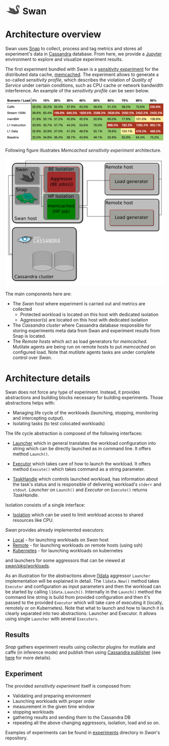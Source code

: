 <!--
 Copyright (c) 2017 Intel Corporation

 Licensed under the Apache License, Version 2.0 (the "License");
 you may not use this file except in compliance with the License.
 You may obtain a copy of the License at

      http://www.apache.org/licenses/LICENSE-2.0

 Unless required by applicable law or agreed to in writing, software
 distributed under the License is distributed on an "AS IS" BASIS,
 WITHOUT WARRANTIES OR CONDITIONS OF ANY KIND, either express or implied.
 See the License for the specific language governing permissions and
 limitations under the License.
-->

# ![Swan logo](/images/swan-logo-48.png) Swan

# Architecture overview
Swan uses [Snap](https://github.com/intelsdi-x/snap) to collect, process and tag metrics and stores all experiment's data in [Cassandra](http://cassandra.apache.org/) database.
From here, we provide a [Jupyter](http://jupyter.org/) environment to explore and visualize experiment results.

The first experiment bundled with Swan is a [sensitivity experiment](../experiments/memcached-sensitivity-profile/README.md) for the distributed
data cache, [memcached](https://memcached.org/). The experiment allows to generate
a so-called _sensitivity profile_, which describes the violation of _Quality of Service_ under certain conditions, such as CPU cache or network bandwidth interference. An example of the _sensitivity profile_ can be seen below.

![Sensitivity profile](/images/sensitivity-profile.png)

Following figure illustrates _Memcached sensitivity experiment_ architecture.

![Swan architecture](/images/swan-arch.png)

The main components here are:

* The _Swan host_ where experiment is carried out and metrics are collected
  * Protected workload is located on this host with dedicated isolation
  * Aggressor(s) are located on this host with dedicated isolation
* The _Cassandra cluster_ where Cassandra database responsible for storing experiments meta data from Swan and experiment results from Snap is located.
* The _Remote hosts_ which act as load generators for _memcached_. Mutilate agents are being run on remote hosts to put _memcached_ on configured load. Note that _mutilate_ agents tasks are under complete control over _Swan_.


# Architecture details

Swan does not force any type of experiment. Instead, it provides abstractions and building blocks necessary for building experiments. Those abstractions helps with:
* Managing life cycle of the workloads (launching, stopping, monitoring and intercepting output).
* Isolating tasks (to test colocated workloads)

The life cycle abstraction is composed of the following interfaces:

* [Launcher](../pkg/executor/launcher.go) which in general translates the workload configuration into string which can be directly launched as in command line. It offers method `Launch()`.

* [Executor](../pkg/executor/executor.go) which takes care of how to launch the workload. It offers method `Execute()` which takes command as a string parameter.

* [TaskHandle](../pkg/executor/task_handle.go) which controls launched workload, has information about the task's status and is responsible of delivering workload's `stderr` and `stdout`. _Launcher_ on `Launch()` and _Executor_ on `Execute()` returns _TaskHandle_.

Isolation consists of a single interface:

* [Isolation](../pkg/isolation/isolation.go) which can be used to limit workload access to shared resources like CPU.

_Swan_ provides already implemented executors:
* [Local](../pkg/executor/local.go) - for launching workloads on _Swan_ host
* [Remote](../pkg/executor/remote.go) - for launching workloads on remote hosts (using ssh)
* [Kubernetes](../pkg/executor/kubernetes.go) - for launching workloads on kubernetes

and launchers for some aggressors that can be viewed at [swan/pkg/workloads](../pkg/workloads).

As an illustration for the abstractions above [l1data](../pkg/workloads/low_level/l1data/l1data.go) aggressor `Launcher` implementation will be explained in detail. The `l1data.New()` method takes `Executor` and configuration as input parameters and then the workload can be started by calling `l1data.Launch()`. Internally in the `Launch()` method the command line string is build from provided configuration and then it's passed to the provided `Executor` which will take care of executing it (locally, remotely or on Kubernetes). Note that what to launch and how to launch it is clearly separated into two abstractions: Launcher and Executor. It allows using single `Launcher` with several `Executors`.


## Results

_Snap_ gathers experiment results using collector plugins for mutilate and caffe (in inference mode) and publish then using [Cassandra publisher](https://github.com/intelsdi-x/snap-plugin-collector-cassandra) (see [here](../misc) for more details).


## Experiment

The provided _sensitivity experiment_ itself is composed from:
* Validating and preparing environment
* Launching workloads with proper order
* measurement in the given time window
* stopping workloads
* gathering results and sending them to the Cassandra DB
* repeating all the above changing aggressors, isolation, load and so on.

Examples of experiments can be found in [experiments](../experiments) directory in _Swan_'s repository.
